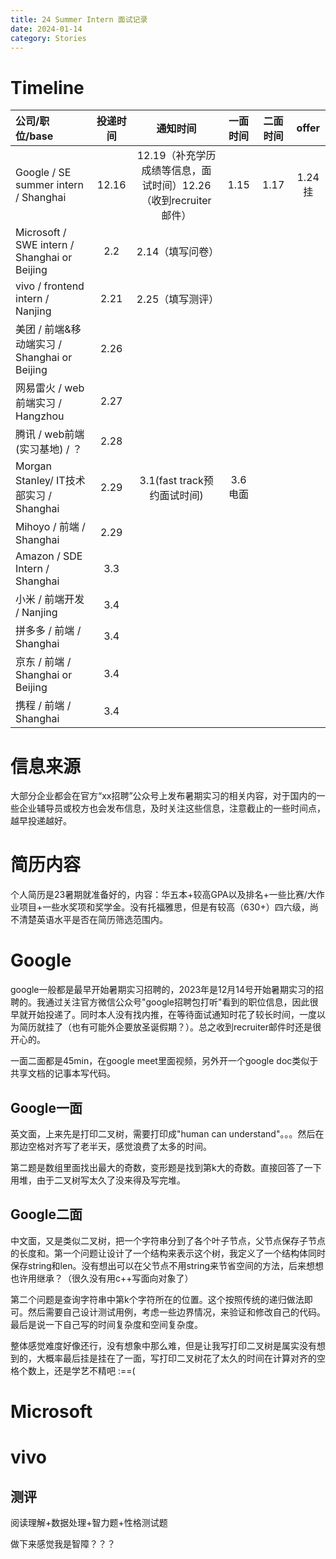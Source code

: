 ```yaml
---
title: 24 Summer Intern 面试记录
date: 2024-01-14
category: Stories
---
```


# Timeline
|公司/职位/base                        | 投递时间  | 通知时间 | 一面时间 | 二面时间 | offer |
|    :--                              |   :--:    |   :--:  |  :--:   | :--:    | :--: |
|Google / SE summer intern / Shanghai | 12.16 |12.19（补充学历成绩等信息，面试时间）12.26（收到recruiter邮件）|1.15| 1.17 | 1.24挂 |
|Microsoft / SWE intern / Shanghai or Beijing |2.2 |2.14（填写问卷） |     |    |    |
|vivo / frontend intern / Nanjing     | 2.21  |  2.25（填写测评） |        |         |          |
|美团 / 前端&移动端实习 / Shanghai or Beijing | 2.26 |       |         |         |         |
|网易雷火 / web前端实习 / Hangzhou    |  2.27   |       |    |    |      |
|腾讯 / web前端(实习基地) / ？        | 2.28  |        |        |      |      |
|Morgan Stanley/ IT技术部实习 / Shanghai | 2.29 | 3.1(fast track预约面试时间) | 3.6电面 |      |      |
|Mihoyo / 前端 / Shanghai            | 2.29 |      |      |       |           |
|Amazon / SDE Intern / Shanghai      | 3.3 |  | | | |
|小米 / 前端开发 / Nanjing            | 3.4 |   |     |     |       |
|拼多多 / 前端 / Shanghai             | 3.4 |  |    |   |   |
|京东 / 前端 / Shanghai or Beijing    | 3.4 |   |    |     |     |
|携程 / 前端 / Shanghai               | 3.4 |    |    |     |     |




# 信息来源
大部分企业都会在官方“xx招聘”公众号上发布暑期实习的相关内容，对于国内的一些企业辅导员或校方也会发布信息，及时关注这些信息，注意截止的一些时间点，越早投递越好。

# 简历内容
个人简历是23暑期就准备好的，内容：华五本+较高GPA以及排名+一些比赛/大作业项目+一些水奖项和奖学金。没有托福雅思，但是有较高（630+）四六级，尚不清楚英语水平是否在简历筛选范围内。

# Google
google一般都是最早开始暑期实习招聘的，2023年是12月14号开始暑期实习的招聘的。我通过关注官方微信公众号"google招聘包打听"看到的职位信息，因此很早就开始投递了。同时本人没有找内推，在等待面试通知时花了较长时间，一度以为简历就挂了（也有可能外企要放圣诞假期？）。总之收到recruiter邮件时还是很开心的。

一面二面都是45min，在google meet里面视频，另外开一个google doc类似于共享文档的记事本写代码。

## Google一面
英文面，上来先是打印二叉树，需要打印成"human can understand"。。。然后在那边空格对齐写了老半天，感觉浪费了太多的时间。

第二题是数组里面找出最大的奇数，变形题是找到第k大的奇数。直接回答了一下用堆，由于二叉树写太久了没来得及写完堆。

## Google二面
中文面，又是类似二叉树，把一个字符串分到了各个叶子节点，父节点保存子节点的长度和。第一个问题让设计了一个结构来表示这个树，我定义了一个结构体同时保存string和len。没有想出可以在父节点不用string来节省空间的方法，后来想想也许用继承？（很久没有用c++写面向对象了）

第二个问题是查询字符串中第k个字符所在的位置。这个按照传统的递归做法即可。然后需要自己设计测试用例，考虑一些边界情况，来验证和修改自己的代码。最后是说一下自己写的时间复杂度和空间复杂度。

整体感觉难度好像还行，没有想象中那么难，但是让我写打印二叉树是属实没有想到的，大概率最后挂是挂在了一面，写打印二叉树花了太久的时间在计算对齐的空格个数上，还是学艺不精吧 :==(

# Microsoft

# vivo

## 测评
阅读理解+数据处理+智力题+性格测试题

做下来感觉我是智障？？？